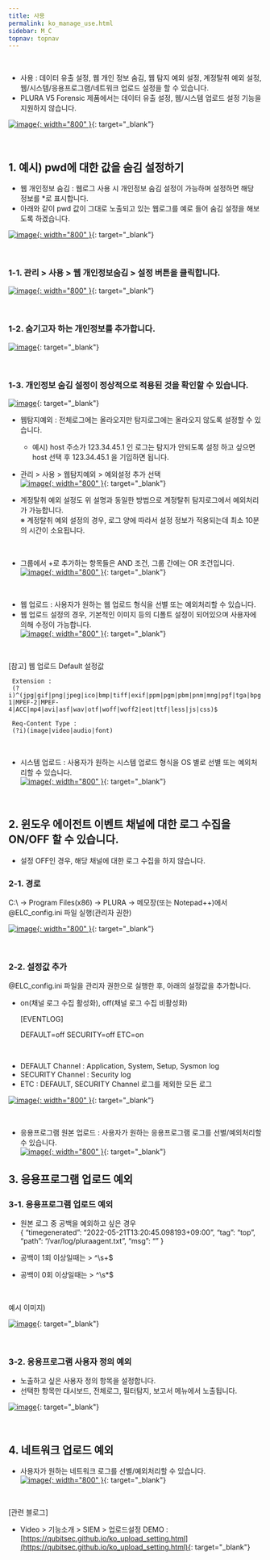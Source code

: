 ```yaml
---
title: 사용
permalink: ko_manage_use.html
sidebar: M_C
topnav: topnav
---
```


<br />

- 사용 : 데이터 유출 설정, 웹 개인 정보 숨김, 웹 탐지 예외 설정, 계정탈취 예외 설정, 웹/시스템/응용프로그램/네트워크 업로드 설정을 할 수 있습니다.
- PLURA V5 Forensic 제품에서는 데이터 유출 설정, 웹/시스템 업로드 설정 기능을 지원하지 않습니다.

[![image](/docs/images/Manual/common/manage/use/16.png){: width="800" }](/docs/images/Manual/common/manage/use/16.png){: target="_blank"}

<br />

## 1. 예시) pwd에 대한 값을 숨김 설정하기
- 웹 개인정보 숨김 : 웹로그 사용 시 개인정보 숨김 설정이 가능하며 설정하면 해당 정보를 *로 표시합니다.
- 아래와 같이 pwd 값이 그대로 노출되고 있는 웹로그를 예로 들어 숨김 설정을 해보도록 하겠습니다.

[![image](/docs/images/Manual/common/manage/use/2.png){: width="800" }](/docs/images/Manual/common/manage/use/1.png){: target="_blank"}

<br />

### 1-1. 관리 > 사용 > 웹 개인정보숨김 > 설정 버튼을 클릭합니다.   
[![image](/docs/images/Manual/common/manage/use/3.png){: width="800" }](/docs/images/Manual/common/manage/use/1.png){: target="_blank"}

<br />

### 1-2. 숨기고자 하는 개인정보를 추가합니다.   
[![image](/docs/images/Manual/common/manage/use/4.png)](/docs/images/Manual/common/manage/use/1.png){: target="_blank"}

<br />

### 1-3. 개인정보 숨김 설정이 정상적으로 적용된 것을 확인할 수 있습니다.   
[![image](/docs/images/Manual/common/manage/use/5.png)](/docs/images/Manual/common/manage/use/1.png){: target="_blank"}

- 웹탐지예외 : 전체로그에는 올라오지만 탐지로그에는 올라오지 않도록 설정할 수 있습니다.
   - 예시) host 주소가 123.34.45.1 인 로그는 탐지가 안되도록 설정 하고 싶으면 host 선택 후 123.34.45.1 을 기입하면 됩니다.
- 관리 > 사용 > 웹탐지예외 > 예외설정 추가 선택   
[![image](/docs/images/Manual/common/manage/use/6.png){: width="800" }](/docs/images/Manual/common/manage/use/1.png){: target="_blank"}

- 계정탈취 예외 설정도 위 설명과 동일한 방법으로 계정탈취 탐지로그에서 예외처리가 가능합니다.   
  ※ 계정탈취 예외 설정의 경우, 로그 양에 따라서 설정 정보가 적용되는데 최소 10분의 시간이 소요됩니다.
 
<br />

- 그룹에서 +로 추가하는 항목들은 AND 조건, 그룹 간에는 OR 조건입니다.   
[![image](/docs/images/Manual/common/manage/use/7.png){: width="800" }](/docs/images/Manual/common/manage/use/1.png){: target="_blank"}

<br />

- 웹 업로드 : 사용자가 원하는 웹 업로드 형식을 선별 또는 예외처리할  수 있습니다.   
- 웹 업로드 설정의 경우, 기본적인 이미지 등의 디폴트 설정이 되어있으며 사용자에 의해 수정이 가능합니다.   
[![image](/docs/images/Manual/common/manage/use/8.png){: width="800" }](/docs/images/Manual/common/manage/use/1.png){: target="_blank"}

<br />

[참고] 웹 업로드 Default 설정값   

     Extension : 
     (?i)^(jpg|gif|png|jpeg|ico|bmp|tiff|exif|ppm|pgm|pbm|pnm|mng|pgf|tga|bpg|cgm|svg|hevc|wmv|Xvid|VP6|VP7|VP8|VP9|MPEG-1|MPEF-2|MPEF-4|ACC|mp4|avi|asf|wav|otf|woff|woff2|eot|ttf|less|js|css)$

     Req-Content Type : 
     (?i)(image|video|audio|font)

<br />

- 시스템 업로드 : 사용자가 원하는 시스템 업로드 형식을 OS 별로 선별 또는 예외처리할 수 있습니다.   
[![image](/docs/images/Manual/common/manage/use/9.png){: width="800" }](/docs/images/Manual/common/manage/use/1.png){: target="_blank"}

<br />

## 2. 윈도우 에이전트 이벤트 채널에 대한 로그 수집을 ON/OFF 할 수 있습니다.

- 설정 OFF인 경우, 해당 채널에 대한 로그 수집을 하지 않습니다.

### 2-1. 경로
C:\ → Program Files(x86) → PLURA → 메모장(또는 Notepad++)에서 @ELC_config.ini 파일 실행(관리자 권한)

[![image](/docs/images/Manual/common/manage/use/10.png){: width="800" }](/docs/images/Manual/common/manage/use/1.png){: target="_blank"}

<br />

### 2-2. 설정값 추가

@ELC_config.ini 파일을 관리자 권한으로 실행한 후, 아래의 설정값을 추가합니다.
- on(채널 로그 수집 활성화), off(채널 로그 수집 비활성화)

     [EVENTLOG]

     DEFAULT=off
     SECURITY=off
     ETC=on

<br />

- DEFAULT Channel : Application, System, Setup, Sysmon log
- SECURITY Channel : Security log
- ETC : DEFAULT, SECURITY Channel 로그를 제외한 모든 로그

[![image](/docs/images/Manual/common/manage/use/11.png){: width="800" }](/docs/images/Manual/common/manage/use/1.png){: target="_blank"}
 
<br />

- 응용프로그램 원본 업로드 : 사용자가 원하는 응용프로그램 로그를 선별/예외처리할 수 있습니다.   
[![image](/docs/images/Manual/common/manage/use/12.png){: width="800" }](/docs/images/Manual/common/manage/use/1.png){: target="_blank"}

## 3. 응용프로그램 업로드 예외

### 3-1. 응용프로그램 업로드 예외

- 원본 로그 중 공백을 예외하고 싶은 경우   
{ “timegenerated”: “2022-05-21T13:20:45.098193+09:00”, “tag”: “top”, “path”: “/var/log/pluraagent.txt”, “msg”: “” }

- 공백이 1회 이상일때는 > ^\s+$

- 공백이 0회 이상일때는 > ^\s*$

<br />

예시 이미지)

[![image](/docs/images/Manual/common/manage/use/13.png)](/docs/images/Manual/common/manage/use/1.png){: target="_blank"}

<br />

### 3-2. 응용프로그램 사용자 정의 예외
- 노출하고 싶은 사용자 정의 항목을 설정합니다.
- 선택한 항목만 대시보드, 전체로그, 필터탐지, 보고서 메뉴에서 노출됩니다.

[![image](/docs/images/Manual/common/manage/use/14.png)](/docs/images/Manual/common/manage/use/1.png){: target="_blank"}

<br />

## 4. 네트워크 업로드 예외
- 사용자가 원하는 네트워크 로그를 선별/예외처리할 수 있습니다.   
[![image](/docs/images/Manual/common/manage/use/15.png){: width="800" }](/docs/images/Manual/common/manage/use/1.png){: target="_blank"}

<br />

[관련 블로그]

- Video > 기능소개 > SIEM > 업로드설정 DEMO : [https://qubitsec.github.io/ko_upload_setting.html](https://qubitsec.github.io/ko_upload_setting.html){: target="_blank"}